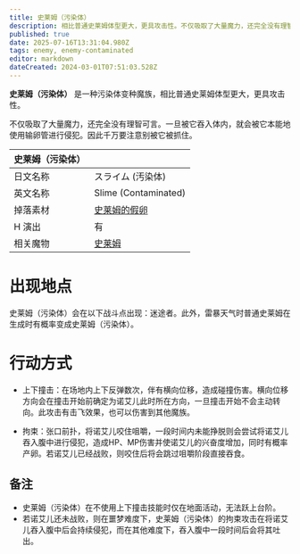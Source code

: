 ```yaml
---
title: 史莱姆（污染体）
description: 相比普通史莱姆体型更大，更具攻击性。不仅吸取了大量魔力，还完全没有理智可言。
published: true
date: 2025-07-16T13:31:04.980Z
tags: enemy, enemy-contaminated
editor: markdown
dateCreated: 2024-03-01T07:51:03.528Z
---
```


**史莱姆（污染体）** 是一种污染体变种魔族，相比普通史莱姆体型更大，更具攻击性。

不仅吸取了大量魔力，还完全没有理智可言。一旦被它吞入体内，就会被它本能地使用输卵管进行侵犯。因此千万要注意别被它被抓住。

<!-- 在这里放置图像 -->

| 史莱姆（污染体） ||
| - | - |
| 日文名称 | <span lang="ja">スライム (汚染体)</span> |
| 英文名称 | Slime (Contaminated) |
| 掉落素材 | [史莱姆的假卵](/zh/item/fake-slime-egg) |
| H 演出 | 有 |
| 相关魔物 | [史莱姆](/zh/enemy/slime) |

# 出现地点

史莱姆（污染体）会在以下战斗点出现：迷途者。此外，雷暴天气时普通史莱姆在生成时有概率变成史莱姆（污染体）。

# 行动方式

- 上下撞击：在场地内上下反弹数次，伴有横向位移，造成碰撞伤害。横向位移方向会在撞击开始前确定为诺艾儿此时所在方向，一旦撞击开始不会主动转向。此攻击有击飞效果，也可以伤害到其他魔族。

- 拘束：张口前扑，将诺艾儿咬住咀嚼，一段时间内未能挣脱则会尝试将诺艾儿吞入腹中进行侵犯，造成HP、MP伤害并使诺艾儿的兴奋度增加，同时有概率产卵。若诺艾儿已经战败，则咬住后将会跳过咀嚼阶段直接吞食。

## 备注

- 史莱姆（污染体）在不使用上下撞击技能时仅在地面活动，无法跃上台阶。
- 若诺艾儿还未战败，则在噩梦难度下，史莱姆（污染体）的拘束攻击在将诺艾儿吞入腹中后会持续侵犯，而在其他难度下，吞入腹中一段时间后会将其吐出。
